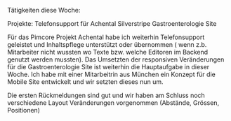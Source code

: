 Tätigkeiten diese Woche:

Projekte: Telefonsupport für Achental
          Silverstripe Gastroenterologie Site

Für das Pimcore Projekt Achental habe ich weiterhin Telefonsupport geleistet und Inhaltspflege unterstützt oder übernommen (
wenn z.b. Mitarbeiter nicht wussten wo Texte bzw. welche Editoren im Backend genutzt werden mussten). Das Umsetzten der responsiven
Veränderungen für die Gastroenterologie Site ist weiterhin die Hauptaufgabe in dieser Woche. Ich habe mit einer Mitarbeitrin aus
München ein Konzept für die Mobile Site entwickelt und wir setzten dieses nun um.

Die ersten Rückmeldungen sind gut und wir haben am Schluss noch verschiedene Layout Veränderungen vorgenommen (Abstände, Grössen, Positionen)
